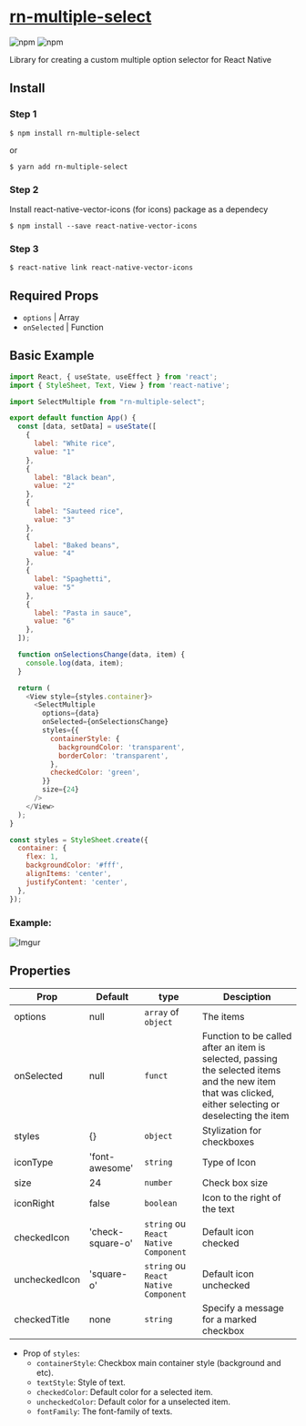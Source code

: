 # [rn-multiple-select](https://www.npmjs.com/package/rn-multiple-select)
![npm](https://img.shields.io/npm/dm/rn-multiple-select?style=for-the-badge)
![npm](https://img.shields.io/npm/v/rn-multiple-select?style=for-the-badge)

Library for creating a custom multiple option selector for React Native

## Install
### Step 1

```shell
$ npm install rn-multiple-select
```

or

```shell
$ yarn add rn-multiple-select
```
### Step 2
Install react-native-vector-icons (for icons) package as a dependecy

```shell
$ npm install --save react-native-vector-icons
```
### Step 3

```shell
$ react-native link react-native-vector-icons
```

## Required Props

- `options` | Array
- `onSelected` | Function

## Basic Example

```js
import React, { useState, useEffect } from 'react';
import { StyleSheet, Text, View } from 'react-native';

import SelectMultiple from "rn-multiple-select";

export default function App() {
  const [data, setData] = useState([
    {
      label: "White rice", 
      value: "1"
    },
    {
      label: "Black bean", 
      value: "2"
    },
    {
      label: "Sauteed rice", 
      value: "3"
    },
    {
      label: "Baked beans", 
      value: "4"
    },
    {
      label: "Spaghetti", 
      value: "5"
    },
    {
      label: "Pasta in sauce", 
      value: "6"
    },
  ]);

  function onSelectionsChange(data, item) {
    console.log(data, item); 
  }

  return (
    <View style={styles.container}>
      <SelectMultiple
        options={data}
        onSelected={onSelectionsChange} 
        styles={{
          containerStyle: {
            backgroundColor: 'transparent',
            borderColor: 'transparent',
          },
          checkedColor: 'green',
        }}
        size={24}
      />
    </View>
  );
}

const styles = StyleSheet.create({
  container: {
    flex: 1,
    backgroundColor: '#fff',
    alignItems: 'center',
    justifyContent: 'center',
  },
});

```

### Example:

![Imgur](https://i.imgur.com/eOFbPiX.jpg)

## Properties

| Prop                        | Default |   type   | Desciption |
| --------------------------- | ------- | -------- | ---- |
| options | null | `array` of `object` | The items |
| onSelected | null | `funct` | Function to be called after an item is selected, passing the selected items and the new item that was clicked, either selecting or deselecting the item |
| styles | {} | `object` | Stylization for checkboxes |
| iconType | 'font-awesome' | `string` | Type of Icon |
| size | 24 | `number` | Check box size |
| iconRight | false | `boolean` | Icon to the right of the text |
| checkedIcon | 'check-square-o' | `string` ou `React Native Component` | Default icon checked |
| uncheckedIcon | 'square-o' | `string` ou `React Native Component` | Default icon unchecked |
| checkedTitle | none | `string` | Specify a message for a marked checkbox |

- Prop of `styles`:
    - `containerStyle`: Checkbox main container style (background and etc).
    - `textStyle`: Style of text.
    - `checkedColor`: Default color for a selected item.
    - `uncheckedColor`: Default color for a unselected item.
    - `fontFamily`: The font-family of texts.

